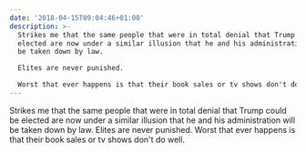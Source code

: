 ```yaml
---
date: '2018-04-15T09:04:46+01:00'
description: >-
  Strikes me that the same people that were in total denial that Trump could be
  elected are now under a similar illusion that he and his administration will
  be taken down by law.

  Elites are never punished.

  Worst that ever happens is that their book sales or tv shows don't do well.
---
```

Strikes me that the same people that were in total denial that Trump could be elected are now under a similar illusion that he and his administration will be taken down by law.
Elites are never punished.
Worst that ever happens is that their book sales or tv shows don't do well.
